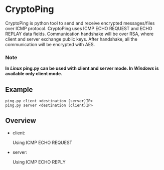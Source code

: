 # CryptoPing
CryptoPing is python tool to send and receive encrypted messages/files over ICMP protocol. CryptoPing uses ICMP ECHO REQUEST and ECHO REPLAY data fields. Communication handshake will be over RSA, where client and server exchange public keys. After handshake, all the communication will be encrypted with AES.

### Note
**In _Linux_ ping.py can be used with client and server mode. In _Windows_ is available only client mode.**

## Example
```
ping.py client <destination (server)IP>
ping.py server <destination (client)IP>
```

## Overview
- client:

    Using ICMP ECHO REQUEST

- server:

    Using ICMP ECHO REPLY

